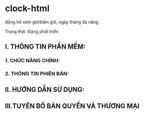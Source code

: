 # clock-html
đồng hồ xem giờ/bấm giờ, ngày tháng đa năng

Trạng thái: Đang phát triển

## I. THÔNG TIN PHẦN MỀM:
### 1. CHỨC NĂNG CHÍNH:


### 2. THÔNG TIN PHIÊN BẢN:


## II. HƯỚNG DẪN SỬ DỤNG:


## III.TUYÊN BỐ BẢN QUYỀN VÀ THƯƠNG MẠI
